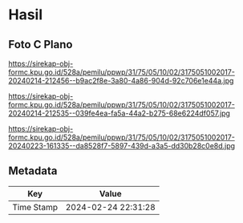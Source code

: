 # Hasil

## Foto C Plano

https://sirekap-obj-formc.kpu.go.id/528a/pemilu/ppwp/31/75/05/10/02/3175051002017-20240214-212456--b9ac2f8e-3a80-4a86-904d-92c706e1e44a.jpg

https://sirekap-obj-formc.kpu.go.id/528a/pemilu/ppwp/31/75/05/10/02/3175051002017-20240214-212535--039fe4ea-fa5a-44a2-b275-68e6224df057.jpg

https://sirekap-obj-formc.kpu.go.id/528a/pemilu/ppwp/31/75/05/10/02/3175051002017-20240223-161335--da8528f7-5897-439d-a3a5-dd30b28c0e8d.jpg


## Metadata

| Key        | Value               |
| ---------- | ------------------- |
| Time Stamp | 2024-02-24 22:31:28 |



